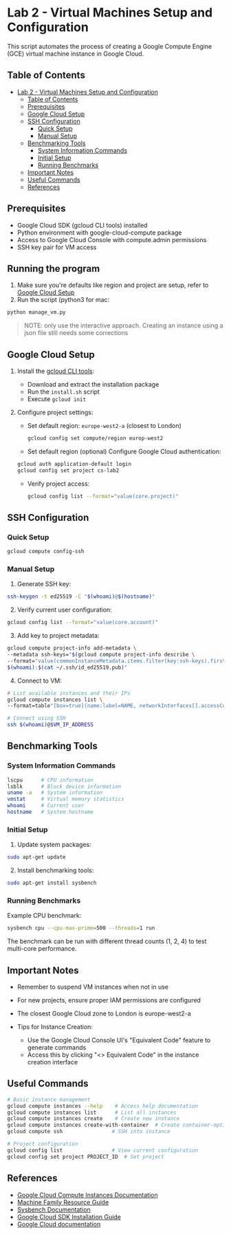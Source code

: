 # Lab 2 - Virtual Machines Setup and Configuration
This script automates the process of creating a Google Compute Engine (GCE) virtual machine instance in Google Cloud.

## Table of Contents
- [Lab 2 - Virtual Machines Setup and Configuration](#lab-2---virtual-machines-setup-and-configuration)
  - [Table of Contents](#table-of-contents)
  - [Prerequisites](#prerequisites)
  - [Google Cloud Setup](#google-cloud-setup)
  - [SSH Configuration](#ssh-configuration)
    - [Quick Setup](#quick-setup)
    - [Manual Setup](#manual-setup)
  - [Benchmarking Tools](#benchmarking-tools)
    - [System Information Commands](#system-information-commands)
    - [Initial Setup](#initial-setup)
    - [Running Benchmarks](#running-benchmarks)
  - [Important Notes](#important-notes)
  - [Useful Commands](#useful-commands)
  - [References](#references)

## Prerequisites

- Google Cloud SDK (gcloud CLI tools) installed
- Python environment with google-cloud-compute package
- Access to Google Cloud Console with compute.admin permissions
- SSH key pair for VM access

## Running the program
1. Make sure you're defaults like region and project are setup, refer to [Google Cloud Setup](#google-cloud-setup)
2. Run the script (python3 for mac:
```python
python manage_vm.py
```

> NOTE: only use the interactive approach. Creating an instance using a json file still needs some corrections

## Google Cloud Setup

1. Install the [gcloud CLI tools](https://cloud.google.com/sdk/docs/install):
   - Download and extract the installation package
   - Run the `install.sh` script
   - Execute `gcloud init`

2. Configure project settings:
   - Set default region: `europe-west2-a` (closest to London)
     ```bash
     gcloud config set compute/region europ-west2
     ```
   - Set default region (optional)
     Configure Google Cloud authentication:
    ```bash
    gcloud auth application-default login
    gcloud config set project cs-lab2
    ```
   - Verify project access:
     ```bash
     gcloud config list --format="value(core.project)"
     ```



## SSH Configuration

### Quick Setup
```bash
gcloud compute config-ssh
```

### Manual Setup

1. Generate SSH key:
```bash
ssh-keygen -t ed25519 -C "$(whoami)@$(hostname)"
```

2. Verify current user configuration:
```bash
gcloud config list --format="value(core.account)"
```

3. Add key to project metadata:
```bash
gcloud compute project-info add-metadata \
--metadata ssh-keys="$(gcloud compute project-info describe \
--format="value(commonInstanceMetadata.items.filter(key:ssh-keys).firstof(value))")
$(whoami):$(cat ~/.ssh/id_ed25519.pub)"
```

4. Connect to VM:
```bash
# List available instances and their IPs
gcloud compute instances list \
--format=table"[box=true](name:label=NAME, networkInterfaces[].accessConfigs[].natIP.flatten():label=EXTERNAL_IP)"

# Connect using SSH
ssh $(whoami)@$VM_IP_ADDRESS
```

## Benchmarking Tools

### System Information Commands
```bash
lscpu      # CPU information
lsblk      # Block device information
uname -a   # System information
vmstat     # Virtual memory statistics
whoami     # Current user
hostname   # System hostname
```

### Initial Setup

1. Update system packages:
```bash
sudo apt-get update
```

2. Install benchmarking tools:
```bash
sudo apt-get install sysbench
```

### Running Benchmarks

Example CPU benchmark:
```bash
sysbench cpu --cpu-max-prime=500 --threads=1 run
```

The benchmark can be run with different thread counts (1, 2, 4) to test multi-core performance.

## Important Notes

- Remember to suspend VM instances when not in use
- For new projects, ensure proper IAM permissions are configured
- The closest Google Cloud zone to London is europe-west2-a

-  Tips for Instance Creation:
   - Use the Google Cloud Console UI's "Equivalent Code" feature to generate commands
   - Access this by clicking "<> Equivalent Code" in the instance creation interface

## Useful Commands

```bash
# Basic instance management
gcloud compute instances --help    # Access help documentation
gcloud compute instances list      # List all instances
gcloud compute instances create    # Create new instance
gcloud compute instances create-with-container  # Create container-optimized instance
gcloud compute ssh                # SSH into instance

# Project configuration
gcloud config list                # View current configuration
gcloud config set project PROJECT_ID  # Set project
```

## References

- [Google Cloud Compute Instances Documentation](https://cloud.google.com/compute/docs/instances)
- [Machine Family Resource Guide](https://cloud.google.com/compute/docs/machine-resource)
- [Sysbench Documentation](https://github.com/akopytov/sysbench)
- [Google Cloud SDK Installation Guide](https://cloud.google.com/sdk/docs/install)
- [Google Cloud documentation](https://cloud.google.com/compute/docs/instances/create-vm-from-instance-template)
